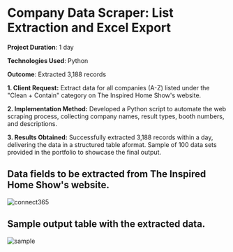 # Company Data Scraper: List Extraction and Excel Export

**Project Duration**: 1 day

**Technologies Used**: Python

**Outcome**: Extracted 3,188 records

**1. Client Request:**
Extract data for all companies (A-Z) listed under the "Clean + Contain" category on The Inspired Home Show's website.

**2. Implementation Method:**
Developed a Python script to automate the web scraping process, collecting company names, result types, booth numbers, and descriptions.

**3. Results Obtained:**
Successfully extracted 3,188 records within a day, delivering the data in a structured table aformat. Sample of 100 data sets provided in the portfolio to showcase the final output.

## Data fields to be extracted from The Inspired Home Show's website.
![connect365](https://github.com/TechBeme/Connect365/assets/101749351/e6dd3ac6-be6f-4cb6-8838-47619414bd51)

## Sample output table with the extracted data.

![sample](https://github.com/TechBeme/Connect365/assets/101749351/4a655111-9761-4392-9f8c-3e89b64e900c)
